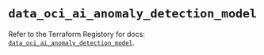 # `data_oci_ai_anomaly_detection_model`

Refer to the Terraform Registory for docs: [`data_oci_ai_anomaly_detection_model`](https://registry.terraform.io/providers/oracle/oci/6.18.0/docs/data-sources/ai_anomaly_detection_model).

